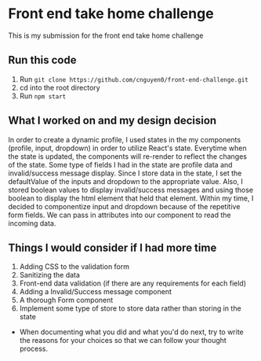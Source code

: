 # Front end take home challenge
This is my submission for the front end take home challenge

## Run this code

1. Run `git clone https://github.com/cnguyen0/front-end-challenge.git`
2. cd into the root directory
3. Run `npm start`

## What I worked on and my design decision
In order to create a dynamic profile, I used states in the my components (profile, input, dropdown) in order to utilize React's state. Everytime when the state is updated, the components will re-render to reflect the changes of the state. Some type of fields I had in the state are profile data and invalid/success message display. Since I store data in the state, I set the defaultValue of the inputs and dropdown to the appropriate value. Also, I stored boolean values to display invalid/success messages and using those boolean to display the html element that held that element. Within my time, I decided to componentize input and dropdown because of the repetitive form fields. We can pass in attributes into our component to read the incoming data.

## Things I would consider if I had more time
1. Adding CSS to the validation form
2. Sanitizing the data
3. Front-end data validation (if there are any requirements for each field)
4. Adding a Invalid/Success message component
5. A thorough Form component
6. Implement some type of store to store data rather than storing in the state

* When documenting what you did and what you'd do next, try to write the reasons for your choices so that we can follow your thought process.
